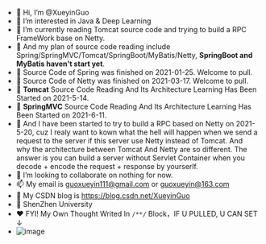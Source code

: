 - 👋 Hi, I’m @XueyinGuo
- 👀 I’m interested in Java & Deep Learning
- 🌱 I’m currently reading Tomcat source code and trying to build a RPC FrameWork base on Netty.
- 🌱 And my plan of source code reading include Spring/SpringMVC/Tomcat/SpringBoot/MyBatis/Netty, **SpringBoot and MyBatis haven't start yet**.
- 🌱 Source Code of Spring was finished on 2021-01-25. Welcome to pull.
- 🌱 Source Code of Netty was finished on 2021-03-17. Welcome to pull.
- 🌱 **Tomcat** Source Code Reading And Its Architecture Learning Has Been Started on 2021-5-14.
- 🌱 **SpringMVC** Source Code Reading And Its Architecture Learning Has Been Started on 2021-6-11.
- 🌱 And I have been started to try to build a RPC based on Netty on 2021-5-20, cuz I realy want to kown what the hell will happen when we send a request to the server if this       server use Netty instead of Tomcat. And why the architecture between Tomcat And Netty are so different. The answer is you can build a server without Servlet Container when you decode + encode the request + response by yourserlf.
- 💞️ I’m looking to collaborate on nothing for now.
- 📫 My email is guoxueyin111@gmail.com or guoxueyin@163.com
- 🐒 My CSDN blog is https://blog.csdn.net/XueyinGuo
- 📕 ShenZhen University
- ♥️ FYI!  My Own Thought Writed In `/**/` Block，IF U PULLED, U CAN SET ↓
- ![image](https://user-images.githubusercontent.com/54173572/109785799-76a55100-7c47-11eb-8413-ca1eb43502ca.png)
